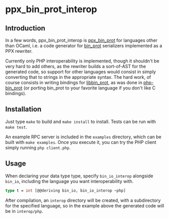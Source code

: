 # ppx\_bin\_prot\_interop

## Introduction

In a few words, ppx\_bin\_prot\_interop is [ppx\_bin\_prot](https://github.com/janestreet/ppx_bin_prot)
for languages other than OCaml, i.e. a code generator for [bin\_prot](https://github.com/janestreet/bin_prot)
serializers implemented as a PPX rewriter.

Currently only PHP interoperability is implemented, though it shouldn't be very
hard to add others, as the rewriter builds a sort-of-AST for the generated code,
so support for other languages would consist in simply converting that to
strings in the appropriate syntax. The hard work, of course consists in writing
bindings for [libbin\_prot](https://github.com/andrenth/libbin_prot), as was
done in [php-bin\_prot](https://github.com/andrenth/php-bin_prot) (or porting
bin\_prot to your favorite language if you don't like C bindings).

## Installation

Just type `make` to build and `make install` to install. Tests can be run with
`make test`.

An example RPC server is included in the `examples` directory, which can be
built with `make examples`. Once you execute it, you can try the PHP client
simply running `php client.php`.

## Usage

When declaring your data type type, specify `bin_io_interop` alongside `bin_io`,
including the language you want interoperability with.

```ocaml
type t = int [@@deriving bin_io, bin_io_interop ~php]
```

After compilation, an `interop` directory will be created, with a subdirectory
for the specified language, so in the example above the generated code will be
in `interop/php`.
